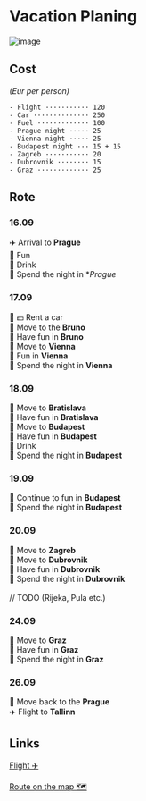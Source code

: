 # Vacation Planing

![image](https://user-images.githubusercontent.com/18288554/129546411-9e9c0373-4b04-4261-bd86-06a55e9f45cb.png)

## Cost

_(Eur per person)_

```
- Flight ··········· 120
- Car ·············· 250
- Fuel ············· 100
- Prague night ····· 25
- Vienna night ····· 25
- Budapest night ··· 15 + 15
- Zagreb ··········· 20
- Dubrovnik ········ 15
- Graz ············· 25
```


## Rote

### 16.09

✈️  Arrival to **Prague** <br>
💃  Fun <br>
🍺  Drink <br>
🛌  Spend the night in **Prague* <br>

### 17.09

🚗 💵  Rent a car <br>
🚗  Move to the **Bruno** <br>
💃  Have fun in **Bruno** <br>
🚗  Move to **Vienna** <br>
💃  Fun in **Vienna** <br>
🛌  Spend the night in **Vienna** <br>

### 18.09

🚗  Move to **Bratislava** <br>
💃  Have fun in **Bratislava** <br>
🚗  Move to **Budapest** <br>
💃  Have fun in **Budapest** <br>
🍺  Drink <br>
🛌  Spend the night in **Budapest** <br>

### 19.09

💃  Continue to fun in **Budapest** <br>
🛌  Spend the night in **Budapest** <br>

### 20.09

🚗  Move to **Zagreb** <br>
🚗  Move to **Dubrovnik** <br>
💃  Have fun in **Dubrovnik** <br>
🛌  Spend the night in **Dubrovnik** <br>
 <br>
// TODO (Rijeka, Pula etc.) <br>
### 24.09 <br>

🚗  Move to **Graz** <br>
💃  Have fun in **Graz** <br>
🛌  Spend the night in **Graz** <br>

### 26.09

🚗  Move back to the **Prague** <br>
✈️  Flight to **Tallinn** <br>

## Links

[Flight ✈️](https://www.aviasales.ru/search/TLL1609PRG26091?expected_price=114&expected_price_currency=eur&expected_price_source=share&expected_price_uuid=7dbffdc0-b143-4dd2-9cf9-5694de859239&marker=direct&search_date=13082021&search_label=&t=LO16317720001631784300000265TLLWAWPRG16326780001632706500000415PRGWAWTLL_dda037610af62f19a0dd648a16bf5e99_9843&utm_source=ticket_sharing)


[Route on the map 🗺 ](https://www.google.de/maps/dir/50.0443766,14.4770256/48.1640361,16.3285013/47.4475582,19.0831758/45.78481,16.0656198/42.6615687,18.0855819/45.3632549,14.3942605/Graz/50.0782961,14.4862511/@47.2409058,15.0833786,7.11z/data=!4m30!4m29!1m0!1m5!3m4!1m2!1d17.1496015!2d48.1492224!3s0x476c89296d173867:0x80daccb841a116d5!1m0!1m0!1m5!3m4!1m2!1d14.9771325!2d44.6111713!3s0x4763cab501ecaa13:0x6f80bf0ca4a7e860!1m5!3m4!1m2!1d13.8529413!2d44.8485925!3s0x477cd3483ef31bcb:0x236f540d52407cae!1m5!1m1!1s0x476e3587173065bb:0xfe8e8ad1d2dfdd9b!2m2!1d15.439504!2d47.070714!1m0!3e0?hl=en&authuser=0)

